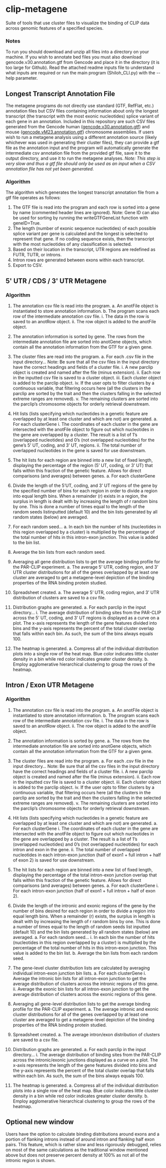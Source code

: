 # clip-metagene
Suite of tools that use cluster files to visualize the binding of CLIP data across genomic features of a specified species.

### Notes
To run you should download and unzip all files into a directory on your machine. If you wish to annotate bed files you must also download gencode.v30.annotation.gtf from Gencode and place it in the directory (it is too large for Github). Read the attached readme inputs file to understand what inputs are required or run the main program (Shiloh_CLI.py) with the --help parameter.

## Longest Transcript Annotation File
The metagene programs do not directly use standard (GTF, RefFlat, etc.) annotation files but CSV files containing information about only the longest transcript (the transcript with the most exonic nucleotides) splice variant of each gene in an annotation. Included in this repository are such CSV files generated from the Gencode human ([gencode.v30.annotation.gtf](https://www.gencodegenes.org/human/release_30.html)) and mouse ([gencode.vM23.annotation.gtf](https://www.gencodegenes.org/mouse/release_M23.html)) chromosome assemblies. If users wish to run a metagene analysis using a different annotation source (likely whichever was used in generating their cluster files), they can provide a gtf file as the annotation input and the program will automatically generate the intermediate csv annotation file from the provided gtf file, save it to the output directory, and use it to run the metagene analyses. *Note: This step is very slow and thus a gtf file should only be used as an input when a CSV annotation file has not yet been generated.*
### Algorithm
The algorithm which generates the longest transcript annotation file from a gtf file operates as follows:
1.	The GTF file is read into the program and each row is sorted into a gene by name (commented header lines are ignored). Note: Gene ID can also be used for sorting by running the writeGTFGeneList function with geneID=True.
2.	The length (number of exonic sequence nucleotides) of each possible splice variant per gene is calculated and the longest is selected to represent that gene. If no coding sequence exists, then the transcript with the most nucleotides of any classification is selected.
3.	Based on their location in the transcript, UTR regions are redefined as FUTR, TUTR, or introns.
4.	Intron rows are generated between exons within each transcript.
5.	Export to CSV.

## 5' UTR / CDS / 3' UTR Metagene
### Algorithm
1.	The annotation csv file is read into the program.
a.	An anotFile object is instantiated to store annotation information.
b.	The program scans each row of the intermediate annotation csv file.
i.	The data in the row is saved to an anotRow object.
ii.	The row object is added to the anotFile object.

2.	The annotation information is sorted by gene.
 The rows from the intermediate annotation file are sorted into anotGene objects, which contain all the annotation information from the GTF for a given gene.

3.	The cluster files are read into the program.
a.	For each .csv file in the input directory…
Note: Be sure that all the csv files in the input directory have the correct headings and fields of a cluster file.
i.	A new parclip object is created and named after the file (minus extension).
ii.	Each row in the inputted csv file is saved to a cluster object.
iii.	Each cluster object is added to the parclip object.
iv.	If the user opts to filter clusters by a continuous variable, that filtering occurs here (all the clusters in the parclip are sorted by the trait and then the clusters falling in the selected extreme ranges are removed).
v.	The remaining clusters are sorted into the parclip’s chromosome objects for orderly retrieval downstream.

4.	Hit lists (lists specifying which nucleotides in a genetic feature are overlapped by at least one cluster and which are not) are generated.
a.	For each clusterGene
i.	The coordinates of each cluster in the gene are intersected with the anotFile object to figure out which nucleotides in the gene are overlapped by a cluster. The result is a list of 1’s (overlapped nucleotides) and 0’s (not overlapped nucleotides) for the gene’s 5’ UT, coding, and 3’ UT, regions.
ii.	The total number of overlapped nucleotides in the gene is saved for use downstream.

5.	The hit lists for each region are binned into a new list of fixed length, displaying the percentage of the region (5’ UT, coding, or 3’ UT) that falls within this fraction of the genetic feature. Allows for direct comparisons (and averages) between genes.
a.	For each clusterGene
1.	Divide the length of the 5’UT, coding, and 3’ UT regions of the gene by the specified number of bins for each region in order to divide a region into equal length bins. When a remainder (r) exists in a region, the surplus in length is dealt with by increasing the length of r random bins by one. This is done a number of times equal to the length of the random seeds listinputted (default 10) and the bin lists generated by all random states (below) are averaged.
2.	For each random seed…
a.	In each bin the number of hits (nucleotides in this region overlapped by a cluster) is multiplied by the percentage of the total number of hits in this intron-exon junction. This value is added to the bin list.
3.	Average the bin lists from each random seed.

6.	Averaging all gene distribution lists to get the average binding profile for the PAR-CLIP experiment.
a.	The average 5’ UTR, coding region, and 3’ UTR cluster distributions for all of the genes overlapped by at least one cluster are averaged to get a metagene-level depiction of the binding properties of the RNA binding protein studied.

7.	Spreadsheet created.
a.	The average 5’ UTR, coding region, and 3’ UTR distribution of clusters are saved to a csv file.

8.	Distribution graphs are generated.
a.	For each parclip in the input directory…
i.	The average distribution of binding sites from the PAR-CLIP across the 5’ UT, coding, and 3’ UT regions is displayed as a curve on a plot. The x-axis represents the length of the gene features divided into bins and the y-axis represents the percent of the total cluster overlap that falls within each bin. As such, the sum of the bins always equals 100.

9.	The heatmap is generated.
a.	Compress all of the individual distribution plots into a single row of the heat map. Blue color indicates little cluster density in a bin while red color indicates greater cluster density.
b.	Employ agglomerative hierarchical clustering to group the rows of the heatmap.

## Intron / Exon UTR Metagene
### Algorithm

1.	The annotation csv file is read into the program.
a.	An anotFile object is instantiated to store annotation information.
b.	The program scans each row of the intermediate annotation csv file.
i.	The data in the row is saved to an anotRow object.
ii.	The row object is added to the anotFile object.

2.	The annotation information is sorted by gene.
a.	The rows from the intermediate annotation file are sorted into anotGene objects, which contain all the annotation information from the GTF for a given gene.

3.	The cluster files are read into the program.
a.	For each .csv file in the input directory…
Note: Be sure that all the csv files in the input directory have the correct headings and fields of a cluster file.
i.	A new parclip object is created and named after the file (minus extension).
ii.	Each row in the inputted csv file is saved to a cluster object.
iii.	Each cluster object is added to the parclip object.
iv.	If the user opts to filter clusters by a continuous variable, that filtering occurs here (all the clusters in the parclip are sorted by the trait and then the clusters falling in the selected extreme ranges are removed).
v.	The remaining clusters are sorted into the parclip’s chromosome objects for orderly retrieval downstream.

4.	Hit lists (lists specifying which nucleotides in a genetic feature are overlapped by at least one cluster and which are not) are generated.
a.	For each clusterGene
i.	The coordinates of each cluster in the gene are intersected with the anotFile object to figure out which nucleotides in the gene are overlapped by a cluster. The result is a list of 1’s (overlapped nucleotides) and 0’s (not overlapped nucleotides) for each intron and exon in the gene.
ii.	The total number of overlapped nucleotides in each intron-exon junction (half of exon1 + full intron + half of exon 2) is saved for use downstream.

5.	The hit lists for each region are binned into a new list of fixed length, displaying the percentage of the total intron-exon junction overlap that falls within this fraction of the genetic feature. Allows for direct comparisons (and averages) between genes.
a.	For each clusterGene
i.	For each intron-exon junction (half of exon1 + full intron + half of exon 2).
1.	Divide the length of the intronic and exonic regions of the gene by the number of bins desired for each region in order to divide a region into equal length bins. When a remainder (r) exists, the surplus in length is dealt with by increasing the length of r random bins by one. This is done a number of times equal to the length of random seeds list inputted (default 10) and the bin lists generated by all random states (below) are averaged.
a.	For each random seed…
i.	In each bin the number of hits (nucleotides in this region overlapped by a cluster) is multiplied by the percentage of the total number of hits in this intron-exon junction. This value is added to the bin list.
b.	Average the bin lists from each random seed.

6.	The gene-level cluster distribution lists are calculated by averaging individual intron-exon junction bin lists.
a.	For each clusterGene
i.	Average the intronic bin lists for all intron-exon junction to get the average distribution of clusters across the intronic regions of this gene.
ii.	Average the exonic bin lists for all intron-exon junction to get the average distribution of clusters across the exonic regions of this gene.

7.	Averaging all gene-level distribution lists to get the average binding profile for the PAR-CLIP experiment.
a.	The average intronic and exonic cluster distributions for all of the genes overlapped by at least one cluster are averaged to get a metagene-level depiction of the binding properties of the RNA binding protein studied.

8.	Spreadsheet created.
a.	The average intron/exon distribution of clusters are saved to a csv file.

9.	Distribution graphs are generated.
a.	For each parclip in the input directory…
i.	The average distribution of binding sites from the PAR-CLIP across the intronic/exonic junctions displayed as a curve on a plot. The x-axis represents the length of the gene features divided into bins and the y-axis represents the percent of the total cluster overlap that falls within each bin. As such, the sum of the bins always equals 100.

10.	The heatmap is generated.
a.	Compress all of the individual distribution plots into a single row of the heat map. Blue color indicates little cluster density in a bin while red color indicates greater cluster density.
b.	Employ agglomerative hierarchical clustering to group the rows of the heatmap.

## Optional new window
Users have the option to calculate binding distributions around exons and a portion of flanking introns instead of around intron and flanking half exon pairs. This feature, which is rather slow and less rigorously debugged, relies on most of the same calculations as the traditional window mentioned above but does not preserve percent density at 100% as not all of the intronic region is shown.
